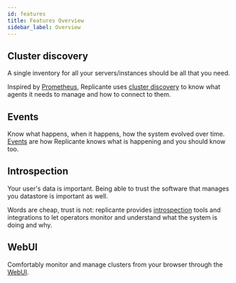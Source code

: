 ```yaml
---
id: features
title: Features Overview
sidebar_label: Overview
---
```


## Cluster discovery
A single inventory for all your servers/instances should be all that you need.

Inspired by [Prometheus](https://prometheus.io/), Replicante uses
[cluster discovery](features-discovery.md) to know what agents it needs to manage and how
to connect to them.


## Events
Know what happens, when it happens, how the system evolved over time.
[Events](features-events.md) are how Replicante knows what is happening and you should know too.


## Introspection
Your user's data is important.
Being able to trust the software that manages you datastore is important as well.

Words are cheap, trust is not: replicante provides [introspection](features-introspection.md)
tools and integrations to let operators monitor and understand what the system is doing and why.


## WebUI
Comfortably monitor and manage clusters from your browser through the [WebUI](features-webui.md).
